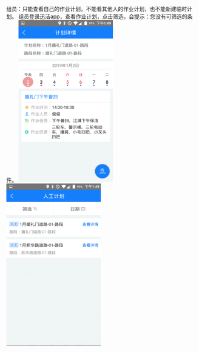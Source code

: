 组员：只能查看自己的作业计划。不能看其他人的作业计划，也不能新建临时计划。
组员登录迅洁app，查看作业计划，点击筛选，会提示：您没有可筛选的条件。
![](images/433-1.png)![](images/434-1.png)